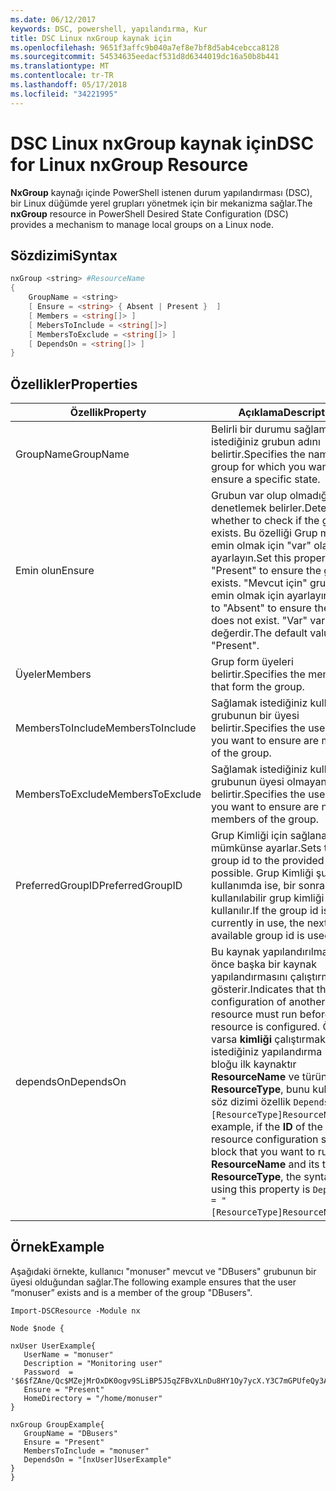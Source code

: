 ```yaml
---
ms.date: 06/12/2017
keywords: DSC, powershell, yapılandırma, Kur
title: DSC Linux nxGroup kaynak için
ms.openlocfilehash: 9651f3affc9b040a7ef8e7bf8d5ab4cebcca8128
ms.sourcegitcommit: 54534635eedacf531d8d6344019dc16a50b8b441
ms.translationtype: MT
ms.contentlocale: tr-TR
ms.lasthandoff: 05/17/2018
ms.locfileid: "34221995"
---
```

# <a name="dsc-for-linux-nxgroup-resource"></a><span data-ttu-id="f932c-103">DSC Linux nxGroup kaynak için</span><span class="sxs-lookup"><span data-stu-id="f932c-103">DSC for Linux nxGroup Resource</span></span>

<span data-ttu-id="f932c-104">**NxGroup** kaynağı içinde PowerShell istenen durum yapılandırması (DSC), bir Linux düğümde yerel grupları yönetmek için bir mekanizma sağlar.</span><span class="sxs-lookup"><span data-stu-id="f932c-104">The **nxGroup** resource in PowerShell Desired State Configuration (DSC) provides a mechanism to manage local groups on a Linux node.</span></span>

## <a name="syntax"></a><span data-ttu-id="f932c-105">Sözdizimi</span><span class="sxs-lookup"><span data-stu-id="f932c-105">Syntax</span></span>

```powershell
nxGroup <string> #ResourceName
{
    GroupName = <string>
    [ Ensure = <string> { Absent | Present }  ]
    [ Members = <string[]> ]
    [ MebersToInclude = <string[]>]
    [ MembersToExclude = <string[]> ]
    [ DependsOn = <string[]> ]
}

```

## <a name="properties"></a><span data-ttu-id="f932c-106">Özellikler</span><span class="sxs-lookup"><span data-stu-id="f932c-106">Properties</span></span>

|  <span data-ttu-id="f932c-107">Özellik</span><span class="sxs-lookup"><span data-stu-id="f932c-107">Property</span></span> |  <span data-ttu-id="f932c-108">Açıklama</span><span class="sxs-lookup"><span data-stu-id="f932c-108">Description</span></span> |
|---|---|
| <span data-ttu-id="f932c-109">GroupName</span><span class="sxs-lookup"><span data-stu-id="f932c-109">GroupName</span></span>| <span data-ttu-id="f932c-110">Belirli bir durumu sağlamak istediğiniz grubun adını belirtir.</span><span class="sxs-lookup"><span data-stu-id="f932c-110">Specifies the name of the group for which you want to ensure a specific state.</span></span>|
| <span data-ttu-id="f932c-111">Emin olun</span><span class="sxs-lookup"><span data-stu-id="f932c-111">Ensure</span></span>| <span data-ttu-id="f932c-112">Grubun var olup olmadığını denetlemek belirler.</span><span class="sxs-lookup"><span data-stu-id="f932c-112">Determines whether to check if the group exists.</span></span> <span data-ttu-id="f932c-113">Bu özelliği Grup mevcut emin olmak için "var" olarak ayarlayın.</span><span class="sxs-lookup"><span data-stu-id="f932c-113">Set this property to "Present" to ensure the group exists.</span></span> <span data-ttu-id="f932c-114">"Mevcut için" grubu yok emin olmak için ayarlayın.</span><span class="sxs-lookup"><span data-stu-id="f932c-114">Set it to "Absent" to ensure the group does not exist.</span></span> <span data-ttu-id="f932c-115">"Var" varsayılan değerdir.</span><span class="sxs-lookup"><span data-stu-id="f932c-115">The default value is "Present".</span></span>|
| <span data-ttu-id="f932c-116">Üyeler</span><span class="sxs-lookup"><span data-stu-id="f932c-116">Members</span></span>| <span data-ttu-id="f932c-117">Grup form üyeleri belirtir.</span><span class="sxs-lookup"><span data-stu-id="f932c-117">Specifies the members that form the group.</span></span>|
| <span data-ttu-id="f932c-118">MembersToInclude</span><span class="sxs-lookup"><span data-stu-id="f932c-118">MembersToInclude</span></span>| <span data-ttu-id="f932c-119">Sağlamak istediğiniz kullanıcıları grubunun bir üyesi belirtir.</span><span class="sxs-lookup"><span data-stu-id="f932c-119">Specifies the users who you want to ensure are members of the group.</span></span>|
| <span data-ttu-id="f932c-120">MembersToExclude</span><span class="sxs-lookup"><span data-stu-id="f932c-120">MembersToExclude</span></span>| <span data-ttu-id="f932c-121">Sağlamak istediğiniz kullanıcıları grubunun üyesi olmayan belirtir.</span><span class="sxs-lookup"><span data-stu-id="f932c-121">Specifies the users who you want to ensure are not members of the group.</span></span>|
| <span data-ttu-id="f932c-122">PreferredGroupID</span><span class="sxs-lookup"><span data-stu-id="f932c-122">PreferredGroupID</span></span>| <span data-ttu-id="f932c-123">Grup Kimliği için sağlanan değer mümkünse ayarlar.</span><span class="sxs-lookup"><span data-stu-id="f932c-123">Sets the group id to the provided value if possible.</span></span> <span data-ttu-id="f932c-124">Grup Kimliği şu anda kullanımda ise, bir sonraki kullanılabilir grup kimliği kullanılır.</span><span class="sxs-lookup"><span data-stu-id="f932c-124">If the group id is currently in use, the next available group id is used.</span></span>|
| <span data-ttu-id="f932c-125">dependsOn</span><span class="sxs-lookup"><span data-stu-id="f932c-125">DependsOn</span></span> | <span data-ttu-id="f932c-126">Bu kaynak yapılandırılmadan önce başka bir kaynak yapılandırmasını çalıştırmalısınız gösterir.</span><span class="sxs-lookup"><span data-stu-id="f932c-126">Indicates that the configuration of another resource must run before this resource is configured.</span></span> <span data-ttu-id="f932c-127">Örneğin, varsa **kimliği** çalıştırmak istediğiniz yapılandırma betik bloğu ilk kaynaktır **ResourceName** ve türünü **ResourceType**, bunu kullanarak söz dizimi özellik `DependsOn = "[ResourceType]ResourceName"`.</span><span class="sxs-lookup"><span data-stu-id="f932c-127">For example, if the **ID** of the resource configuration script block that you want to run first is **ResourceName** and its type is **ResourceType**, the syntax for using this property is `DependsOn = "[ResourceType]ResourceName"`.</span></span>|

## <a name="example"></a><span data-ttu-id="f932c-128">Örnek</span><span class="sxs-lookup"><span data-stu-id="f932c-128">Example</span></span>

<span data-ttu-id="f932c-129">Aşağıdaki örnekte, kullanıcı "monuser" mevcut ve "DBusers" grubunun bir üyesi olduğundan sağlar.</span><span class="sxs-lookup"><span data-stu-id="f932c-129">The following example ensures that the user “monuser” exists and is a member of the group "DBusers".</span></span>

```
Import-DSCResource -Module nx

Node $node {

nxUser UserExample{
   UserName = "monuser"
   Description = "Monitoring user"
   Password  =    '$6$fZAne/Qc$MZejMrOxDK0ogv9SLiBP5J5qZFBvXLnDu8HY1Oy7ycX.Y3C7mGPUfeQy3A82ev3zIabhDQnj2ayeuGn02CqE/0'
   Ensure = "Present"
   HomeDirectory = "/home/monuser"
}

nxGroup GroupExample{
   GroupName = "DBusers"
   Ensure = "Present"
   MembersToInclude = "monuser"
   DependsOn = "[nxUser]UserExample"
}
}
```